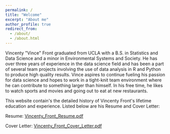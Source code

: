 ```yaml
---
permalink: /
title: "Welcome"
excerpt: "About me"
author_profile: true
redirect_from: 
  - /about/
  - /about.html
---
```


Vincenty "Vince" Front graduated from UCLA with a B.S. in Statistics and Data Science and a minor in Environmental Systems and Society. He has over three years of experience in the data science field and has been a part of several team projects involving the use of data analysis in R and Python to produce high quality results. Vince aspires to continue fueling his passion for data science and hopes to work in a tight-knit team environment where he can contribute to something larger than himself. In his free time, he likes to watch sports and movies and going out to eat at new restaurants.

This website contain's the detailed history of Vincenty Front's lifetime education and experience. Listed below are his Resume and Cover Letter:

Resume: [Vincenty_Front_Resume.pdf](https://vincentyfront.github.io/files/Vincenty_Front_Resume.pdf)

Cover Letter: [Vincenty_Front_Cover_Letter.pdf](https://vincentyfront.github.io/files/Vincenty_Front_Cover_Letter.pdf)